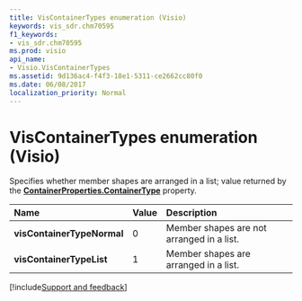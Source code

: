 ```yaml
---
title: VisContainerTypes enumeration (Visio)
keywords: vis_sdr.chm70595
f1_keywords:
- vis_sdr.chm70595
ms.prod: visio
api_name:
- Visio.VisContainerTypes
ms.assetid: 9d136ac4-f4f3-18e1-5311-ce2662cc80f0
ms.date: 06/08/2017
localization_priority: Normal
---
```



# VisContainerTypes enumeration (Visio)

Specifies whether member shapes are arranged in a list; value returned by the  **[ContainerProperties.ContainerType](Visio.ContainerProperties.ContainerType.md)** property.



|Name|Value|Description|
|:-----|:-----|:-----|
| **visContainerTypeNormal**|0|Member shapes are not arranged in a list.|
| **visContainerTypeList**|1|Member shapes are arranged in a list.|

[!include[Support and feedback](~/includes/feedback-boilerplate.md)]